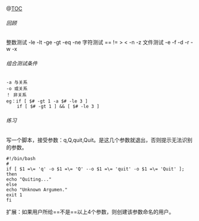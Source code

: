 ﻿@[TOC](组合条件测试)
###### 回顾
整数测试
	-le
	-lt
	-ge
	-gt
	-eq
	-ne
字符测试
	==
	!=
	>
	<
	-n
	-z
文件测试
	-e
	-f
	-d
	-r
	-w
	-x	

###### 组合测试条件
	-a 与关系
	-o 或关系
	！ 非关系
	eg：if [ $# -gt 1 -a $# -le 3 ]
	    if [ $# -gt 1 ] && [ $# -le 3 ]

###### 练习
写一个脚本，接受参数：q,Q,quit,Quit。是这几个参数就退出，否则提示无法识别的参数。
```shell
#!/bin/bash
#
if [ $1 =\= 'q' -o $1 =\= 'Q' --o $1 =\= 'quit' -o $1 =\= 'Quit' ]; then
echo "Quiting..."
else 
echo "Unknown Argumen."
exit 1
fi
```
扩展：如果用户所给==不是==以上4个参数，则创建该参数命名的用户。

